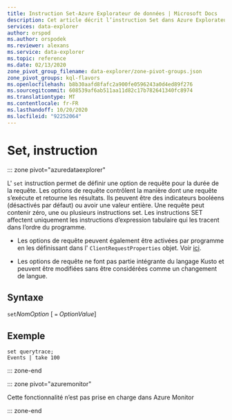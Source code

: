 ```yaml
---
title: Instruction Set-Azure Explorateur de données | Microsoft Docs
description: Cet article décrit l’instruction Set dans Azure Explorateur de données.
services: data-explorer
author: orspod
ms.author: orspodek
ms.reviewer: alexans
ms.service: data-explorer
ms.topic: reference
ms.date: 02/13/2020
zone_pivot_group_filename: data-explorer/zone-pivot-groups.json
zone_pivot_groups: kql-flavors
ms.openlocfilehash: b8b30aafd8fafc2a900fe0596243a0d4ed89f276
ms.sourcegitcommit: 608539af6ab511aa11d82c17b782641340fc8974
ms.translationtype: MT
ms.contentlocale: fr-FR
ms.lasthandoff: 10/20/2020
ms.locfileid: "92252064"
---
```

# <a name="set-statement"></a>Set, instruction

::: zone pivot="azuredataexplorer"

L' `set` instruction permet de définir une option de requête pour la durée de la requête.
Les options de requête contrôlent la manière dont une requête s’exécute et retourne les résultats. Ils peuvent être des indicateurs booléens (désactivés par défaut) ou avoir une valeur entière. Une requête peut contenir zéro, une ou plusieurs instructions set. Les instructions SET affectent uniquement les instructions d’expression tabulaire qui les tracent dans l’ordre du programme.

* Les options de requête peuvent également être activées par programme en les définissant dans l' `ClientRequestProperties` objet. Voir [ici](../api/netfx/request-properties.md).
  
* Les options de requête ne font pas partie intégrante du langage Kusto et peuvent être modifiées sans être considérées comme un changement de langue.

## <a name="syntax"></a>Syntaxe

`set`*NomOption* [ `=` *OptionValue*]

## <a name="example"></a>Exemple

```kusto
set querytrace;
Events | take 100
```

::: zone-end

::: zone pivot="azuremonitor"

Cette fonctionnalité n’est pas prise en charge dans Azure Monitor

::: zone-end
